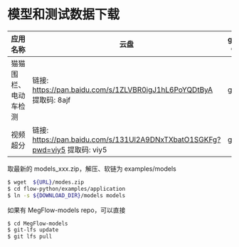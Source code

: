 # 模型和测试数据下载

| 应用名称 | 云盘 | google drive |
| - | - | - |
| 猫猫围栏、电动车检测 | 链接: https://pan.baidu.com/s/1ZLVBR0igJ1hL6PoYQDtByA 提取码: 8ajf | [google](https://drive.google.com/file/d/1EwMJFjNp2kuNglutoleZOVsqccSOW2Z4/view?usp=sharing) |
| 视频超分 | 链接: https://pan.baidu.com/s/131Ul2A9DNxTXbatO1SGKFg?pwd=viy5 提取码: viy5 | [google](https://drive.google.com/file/d/1oyrVL20MODJOSf7BJ9T5OioE-ZaARDBC/view?usp=sharing) |

取最新的 models_xxx.zip，解压、软链为 examples/models

```bash
$ wget  ${URL}/modes.zip
$ cd flow-python/examples/application
$ ln -s ${DOWNLOAD_DIR}/models models
```

如果有 MegFlow-models repo，可以直接

```bash
$ cd MegFlow-models
$ git-lfs update
$ git lfs pull
```
